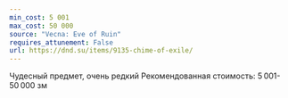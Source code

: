 ```yaml
---
min_cost: 5 001
max_cost: 50 000
source: "Vecna: Eve of Ruin"
requires_attunement: False
url: https://dnd.su/items/9135-chime-of-exile/
---
```


Чудесный предмет, очень редкий
Рекомендованная стоимость: 5 001-50 000 зм
